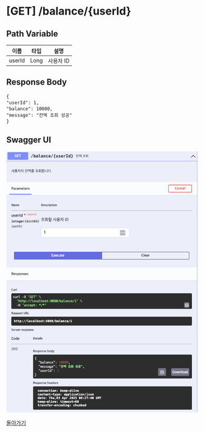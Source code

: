 # [GET] /balance/{userId}

## Path Variable

| 이름   | 타입 | 설명       |
|--------|------|------------|
| userId | Long | 사용자 ID |

## Response Body
```
{
"userId": 1,
"balance": 10000,
"message": "잔액 조회 성공"
}
```
## Swagger UI

![Swagger UI](./get-balance-ui.png)

[돌아가기](../../README.md)